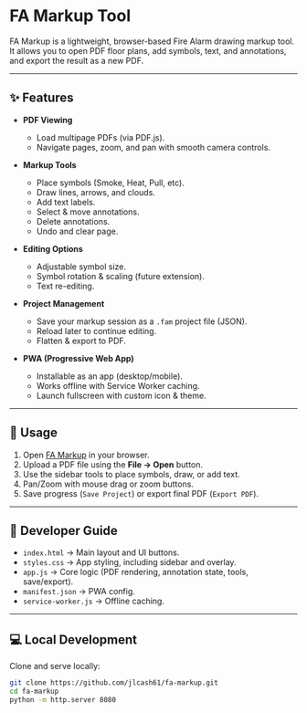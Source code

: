 # FA Markup Tool

FA Markup is a lightweight, browser-based Fire Alarm drawing markup tool.  
It allows you to open PDF floor plans, add symbols, text, and annotations, and export the result as a new PDF.

---

## ✨ Features

- **PDF Viewing**  
  - Load multipage PDFs (via PDF.js).  
  - Navigate pages, zoom, and pan with smooth camera controls.

- **Markup Tools**  
  - Place symbols (Smoke, Heat, Pull, etc).  
  - Draw lines, arrows, and clouds.  
  - Add text labels.  
  - Select & move annotations.  
  - Delete annotations.  
  - Undo and clear page.

- **Editing Options**  
  - Adjustable symbol size.  
  - Symbol rotation & scaling (future extension).  
  - Text re-editing.

- **Project Management**  
  - Save your markup session as a `.fam` project file (JSON).  
  - Reload later to continue editing.  
  - Flatten & export to PDF.

- **PWA (Progressive Web App)**  
  - Installable as an app (desktop/mobile).  
  - Works offline with Service Worker caching.  
  - Launch fullscreen with custom icon & theme.

---

## 🚀 Usage

1. Open [FA Markup](https://your-deploy-link.com) in your browser.  
2. Upload a PDF file using the **File → Open** button.  
3. Use the sidebar tools to place symbols, draw, or add text.  
4. Pan/Zoom with mouse drag or zoom buttons.  
5. Save progress (`Save Project`) or export final PDF (`Export PDF`).

---

## 🔧 Developer Guide

- `index.html` → Main layout and UI buttons.  
- `styles.css` → App styling, including sidebar and overlay.  
- `app.js` → Core logic (PDF rendering, annotation state, tools, save/export).  
- `manifest.json` → PWA config.  
- `service-worker.js` → Offline caching.  

---

## 💻 Local Development

Clone and serve locally:

```bash
git clone https://github.com/jlcash61/fa-markup.git
cd fa-markup
python -m http.server 8080
